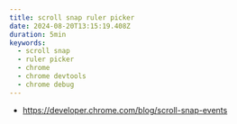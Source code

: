 ```yaml
---
title: scroll snap ruler picker
date: 2024-08-20T13:15:19.408Z
duration: 5min
keywords:
  - scroll snap
  - ruler picker
  - chrome
  - chrome devtools
  - chrome debug
---
```


- https://developer.chrome.com/blog/scroll-snap-events
